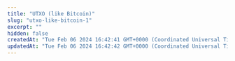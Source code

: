 ```yaml
---
title: "UTXO (like Bitcoin)"
slug: "utxo-like-bitcoin-1"
excerpt: ""
hidden: false
createdAt: "Tue Feb 06 2024 16:42:41 GMT+0000 (Coordinated Universal Time)"
updatedAt: "Tue Feb 06 2024 16:42:42 GMT+0000 (Coordinated Universal Time)"
---
```

